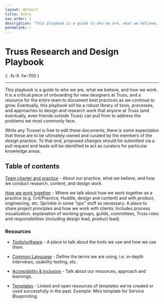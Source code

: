 ```yaml
---
layout: default
title: Intro
nav_order: 1
description: "This playbook is a guide to who we are, what we believe, and how we work. It is a critical piece of onboarding for new designers at Truss, and a resource for the entire team to document best practices as we continue to grow."
permalink: /
---
```


# Truss Research and Design Playbook
{: .fs-9 .fw-700 }

---

This playbook is a guide to who we are, what we believe, and how we work. It is a critical piece of onboarding for new designers at Truss, and a resource for the entire team to document best practices as we continue to grow. Eventually, this playbook will be a robust library of tools, processes, and approaches to design and research work that anyone at Truss (and eventually, even friends outside Truss) can pull from to address the problems we most commonly face.

While any Trussel is free to edit these documents, there is some expectation that these are to be ultimately owned and curated by the members of the design practice. To that end, proposed changes should be submitted via a pull request and leads will be identified to act as curators for particular knowledge areas.

## Table of contents
[Team charter and practice](docs/team-charter) - About our practice, what we believe, and how we conduct research, content, and design work.

[How we work together](docs/how-we-work) - Where we talk about how we work together as a practice (e.g. Crit/Practice, Huddle, design and content) and with product, engineering, etc. Sprinkle in some “ops” stuff as necessary. A place to share project principles and how we work with clients. Includes process visualization. explanation of working groups, guilds, committees, Truss roles and responsibilities (including design lead, product lead).

### Resources

- [Tools/software](docs/tools) - A place to talk about the tools we use and how we use them.

- [Common Language](docs/common-language) - Define the terms we are using, i.e. in-depth interviews, usability testing, etc.

- [Accessibility & Inclusion](docs/a11y-inclusion) - Talk about our resources, approach and learnings.

- [Templates](docs/templates) - Linked and open resources of templates we’ve created or used successfully in the past. Example: Miro template for Service Blueprinting.
